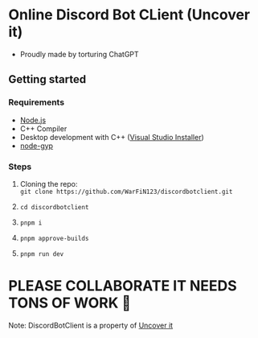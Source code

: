 # Online Discord Bot CLient (Uncover it)
- Proudly made by torturing ChatGPT

## Getting started
### Requirements
- [Node.js](https://nodejs.org)
- C++ Compiler
- Desktop development with C++ ([Visual Studio Installer](https://visualstudio.microsoft.com/downloads))
- [node-gyp](https://github.com/nodejs/node-gyp#installation)

### Steps
1. Cloning the repo:  
    ```git clone https://github.com/WarFiN123/discordbotclient.git```

2. ```cd discordbotclient```

3. ```pnpm i```

4. ```pnpm approve-builds```

5. ```pnpm run dev```

# **PLEASE COLLABORATE IT NEEDS TONS OF WORK 🙏**

Note: DiscordBotClient is a property of [Uncover it](https://www.uncoverit.org)